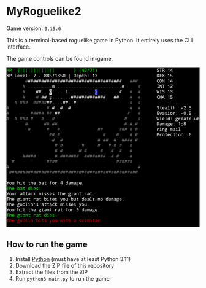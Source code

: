 # MyRoguelike2

Game version: `0.15.0`<br />

This is a terminal-based roguelike game in Python.
It entirely uses the CLI interface.

The game controls can be found in-game.

![image](./images/image.png)

## How to run the game

1. Install [Python](https://www.python.org/) (must have at least Python 3.11)
2. Download the ZIP file of this repository 
3. Extract the files from the ZIP
4. Run `python3 main.py` to run the game 
